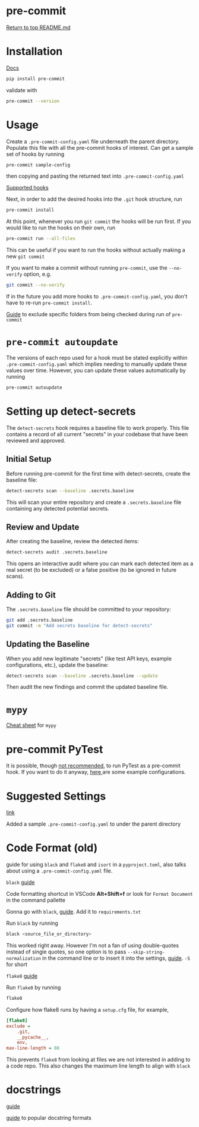 pre-commit
==========

[Return to top README.md](../../../README.md)

# Installation

[Docs](https://pre-commit.com/)

```bash
pip install pre-commit
```

validate with

```bash
pre-commit --version
```

# Usage

Create a `.pre-commit-config.yaml` file underneath the parent directory. Populate this file with all the pre-commit hooks of interest. Can get a sample set of hooks by running

```bash
pre-commit sample-config
```

then copying and pasting the returned text into `.pre-commit-config.yaml`

[Supported hooks](https://pre-commit.com/hooks.html)

Next, in order to add the desired hooks into the `.git` hook structure, run

```bash
pre-commit install
```

At this point, whenever you run `git commit` the hooks will be run first. If you would like to run the hooks on their own, run

```bash
pre-commit run --all-files
```

This can be useful if you want to run the hooks without actually making a new `git commit`

If you want to make a commit without running `pre-commit`, use the `--no-verify` option, e.g.

```bash
git commit --no-verify
```

If in the future you add more hooks to `.pre-commit-config.yaml`, you don't have to re-run `pre-commit install`.

[Guide](https://stackoverflow.com/questions/61032281/exclude-some-files-on-running-black-using-pre-commit) to exclude specific folders from being checked during run of `pre-commit`

# `pre-commit autoupdate`

The versions of each repo used for a hook must be stated explicitly within `.pre-commit-config.yaml` which implies needing to manually update these values over time. However, you can update these values automatically by running

```bash
pre-commit autoupdate
```

# Setting up detect-secrets

The `detect-secrets` hook requires a baseline file to work properly. This file contains a record of all current "secrets" in your codebase that have been reviewed and approved.

## Initial Setup

Before running pre-commit for the first time with detect-secrets, create the baseline file:

```bash
detect-secrets scan --baseline .secrets.baseline
```

This will scan your entire repository and create a `.secrets.baseline` file containing any detected potential secrets.

## Review and Update

After creating the baseline, review the detected items:

```bash
detect-secrets audit .secrets.baseline
```

This opens an interactive audit where you can mark each detected item as a real secret (to be excluded) or a false positive (to be ignored in future scans).

## Adding to Git

The `.secrets.baseline` file should be committed to your repository:

```bash
git add .secrets.baseline
git commit -m "Add secrets baseline for detect-secrets"
```

## Updating the Baseline

When you add new legitimate "secrets" (like test API keys, example configurations, etc.), update the baseline:

```bash
detect-secrets scan --baseline .secrets.baseline --update
```

Then audit the new findings and commit the updated baseline file.

# `mypy`

[Cheat sheet](https://mypy.readthedocs.io/en/stable/cheat_sheet_py3.html) for `mypy`

# pre-commit PyTest

It is possible, though [not recommended](https://github.com/pre-commit/pre-commit/issues/761#issuecomment-394167542), to run PyTest as a pre-commit hook. If you want to do it anyway, [here ](https://stackoverflow.com/questions/64011304/running-pytest-as-a-pre-commit-hook-no-such-file-or-directory-issue)are some example configurations.

# Suggested Settings

[link](https://towardsdatascience.com/4-pre-commit-plugins-to-automate-code-reviewing-and-formatting-in-python-c80c6d2e9f5)

Added a sample `.pre-commit-config.yaml` to under the parent directory

# Code Format (old)

guide for using `black` and `flake8` and `isort` in a `pyproject.toml`, also talks about using a `.pre-commit-config.yaml` file.

`black` [guide](https://medium.com/@josephlyu.sj/python-auto-formatter-autopep8-vs-black-and-some-practical-tips-e71adb24aee1)

Code formatting shortcut in VSCode **Alt+Shift+f** or look for `Format Document` in the command pallette

Gonna go with `black`, [guide](https://black.readthedocs.io/en/stable/getting_started.html). Add it to `requirements.txt`

Run `black` by running

```bash
black <source_file_or_directory>
```

This worked right away. However I'm not a fan of using double-quotes instead of single quotes, so one option is to pass `--skip-string-normalization` in the command line or to insert it into the settings, [guide](https://sbarnea.com/lint/black/). `-S` for short

`flake8` [guide](https://michaelcurrin.github.io/dev-cheatsheets/cheatsheets/python/linting/flake8.html)

Run `flake8` by running

```bash
flake8
```

Configure how flake8 runs by having a `setup.cfg` file, for example,

```ini
[flake8]
exclude =
    .git,
    __pycache__,
    env,
max-line-length = 88
```

This prevents `flake8` from looking at files we are not interested in adding to a code repo. This also changes the maximum line length to align with `black`

# docstrings

[guide](https://www.programiz.com/python-programming/docstrings)

[guide](https://stackoverflow.com/questions/3898572/what-are-the-most-common-python-docstring-formats) to popular docstring formats
